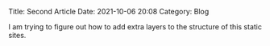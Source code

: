 Title: Second Article
Date: 2021-10-06 20:08
Category: Blog

I am trying to figure out how to add extra layers to the structure of this static sites.
